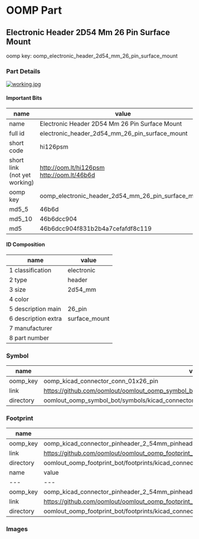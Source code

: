 # OOMP Part  
## Electronic Header 2D54 Mm 26 Pin Surface Mount  
  
oomp key: oomp_electronic_header_2d54_mm_26_pin_surface_mount  
  
### Part Details  
  
[![working.jpg](working_600.jpg)](working.jpg)  
  
#### Important Bits  
| name | value | 
| --- | --- | 
| name | Electronic Header 2D54 Mm 26 Pin Surface Mount | 
| full id | electronic_header_2d54_mm_26_pin_surface_mount | 
| short code | hi126psm | 
| short link<br>(not yet working) | http://oom.lt/hi126psm<br>http://oom.lt/46b6d | 
| oomp key | oomp_electronic_header_2d54_mm_26_pin_surface_mount | 
| md5_5 | 46b6d | 
| md5_10 | 46b6dcc904 | 
| md5 | 46b6dcc904f831b2b4a7cefafdf8c119 | 
#### ID Composition  
| name | value | 
| --- | --- | 
| 1 classification | electronic | 
| 2 type | header | 
| 3 size | 2d54_mm | 
| 4 color |  | 
| 5 description main | 26_pin | 
| 6 description extra | surface_mount | 
| 7 manufacturer |  | 
| 8 part number |  | 
### Symbol  
| name | value | 
| --- | --- | 
| oomp_key | oomp_kicad_connector_conn_01x26_pin | 
| link | https://github.com/oomlout/oomlout_oomp_symbol_bot/tree/main/symbols/kicad_connector_conn_01x26_pin | 
| directory | oomlout_oomp_symbol_bot/symbols/kicad_connector_conn_01x26_pin//working/working.kicad_sym | 
### Footprint  
| name | value | 
| --- | --- | 
| oomp_key | oomp_kicad_connector_pinheader_2_54mm_pinheader_1x26_p2_54mm_vertical | 
| link | https://github.com/oomlout/oomlout_oomp_footprint_bot/tree/main/foootprntss/kicad_connector_pinheader_2_54mm_pinheader_1x26_p2_54mm_vertical | 
| directory | oomlout_oomp_footprint_bot/footprints/kicad_connector_pinheader_2_54mm_pinheader_1x26_p2_54mm_vertical//working/working.kicad_mod | 
| name | value | 
| --- | --- | 
| oomp_key | oomp_kicad_connector_pinheader_2_54mm_pinheader_1x26_p2_54mm_vertical_smd_pin | 
| link | https://github.com/oomlout/oomlout_oomp_footprint_bot/tree/main/foootprntss/kicad_connector_pinheader_2_54mm_pinheader_1x26_p2_54mm_vertical_smd_pin | 
| directory | oomlout_oomp_footprint_bot/footprints/kicad_connector_pinheader_2_54mm_pinheader_1x26_p2_54mm_vertical_smd_pin//working/working.kicad_mod | 
### Images  
